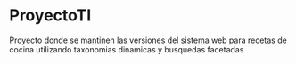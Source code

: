 ProyectoTI
==========

Proyecto donde se mantinen las versiones del sistema web para recetas de cocina utilizando taxonomias dinamicas y busquedas facetadas
